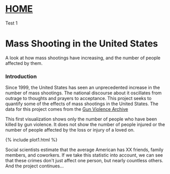 # [HOME](./index.md)

Test 1 


# Mass Shooting in the United States

A look at how mass shootings have increasing, and the number of people affected by them.

### Introduction

Since 1999, the United States has seen an unprecedented increase in the number of mass shootings. The national discourse about it oscillates from outrage to thoughts and prayers to acceptance. This project seeks to quantify some of the effects of mass shootings in the United States. The data for this project comes from the [Gun Violence Archive](http://www.gunviolencearchive.org/mass-shooting)

This first visualization shows only the number of people who have been killed by gun violence. It does not show the number of people injured or the number of people affected by the loss or injury of a loved on.

{% include plot1.html %}
                               
Social scientists estimate that the average American has XX friends, family members, and coworkers. If we take this statistic into account, we can see that these crimes don't just affect one person, but nearly countless others. And the project continues...
